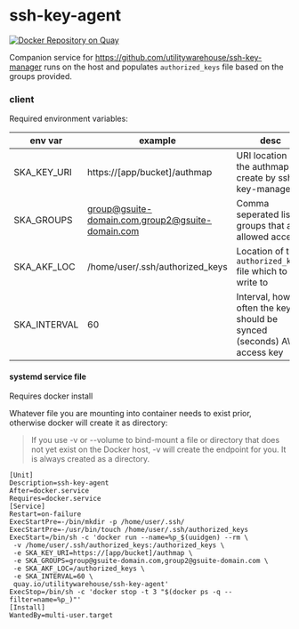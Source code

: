 # ssh-key-agent

[![Docker Repository on Quay](https://quay.io/repository/utilitywarehouse/ssh-key-agent/status "Docker Repository on Quay")](https://quay.io/repository/utilitywarehouse/ssh-key-agent)

Companion service for https://github.com/utilitywarehouse/ssh-key-manager runs
on the host and populates `authorized_keys` file based on the groups provided.

### client

Required environment variables:

| env var       | example                                          | desc                                                                   |
| -------       | -------                                          | ----                                                                   |
| SKA_KEY_URI   | https://[app/bucket]/authmap                     | URI location of the authmap file create by ssh-key-manager             |
| SKA_GROUPS    | group@gsuite-domain.com,group2@gsuite-domain.com | Comma seperated list of groups that are allowed access                 |
| SKA_AKF_LOC   | /home/user/.ssh/authorized_keys                  | Location of the `authorized_keys` file which to write to               |
| SKA_INTERVAL  | 60                                               | Interval, how often the keys should be synced (seconds) AWS access key |

#### systemd service file

Requires docker install

Whatever file you are mounting into container needs to exist prior, otherwise
docker will create it as directory:

> If you use -v or --volume to bind-mount a file or directory that does not yet
> exist on the Docker host, -v will create the endpoint for you. It is always
> created as a directory.

```
[Unit]
Description=ssh-key-agent
After=docker.service
Requires=docker.service
[Service]
Restart=on-failure
ExecStartPre=-/bin/mkdir -p /home/user/.ssh/
ExecStartPre=-/usr/bin/touch /home/user/.ssh/authorized_keys
ExecStart=/bin/sh -c 'docker run --name=%p_$(uuidgen) --rm \
 -v /home/user/.ssh/authorized_keys:/authorized_keys \
 -e SKA_KEY_URI=https://[app/bucket]/authmap \
 -e SKA_GROUPS=group@gsuite-domain.com,group2@gsuite-domain.com \
 -e SKA_AKF_LOC=/authorized_keys \
 -e SKA_INTERVAL=60 \
 quay.io/utilitywarehouse/ssh-key-agent'
ExecStop=/bin/sh -c 'docker stop -t 3 "$(docker ps -q --filter=name=%p_)"'
[Install]
WantedBy=multi-user.target
```
